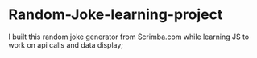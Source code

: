 # Random-Joke-learning-project
I built this random joke generator from Scrimba.com while learning JS to work on api calls and data display;
